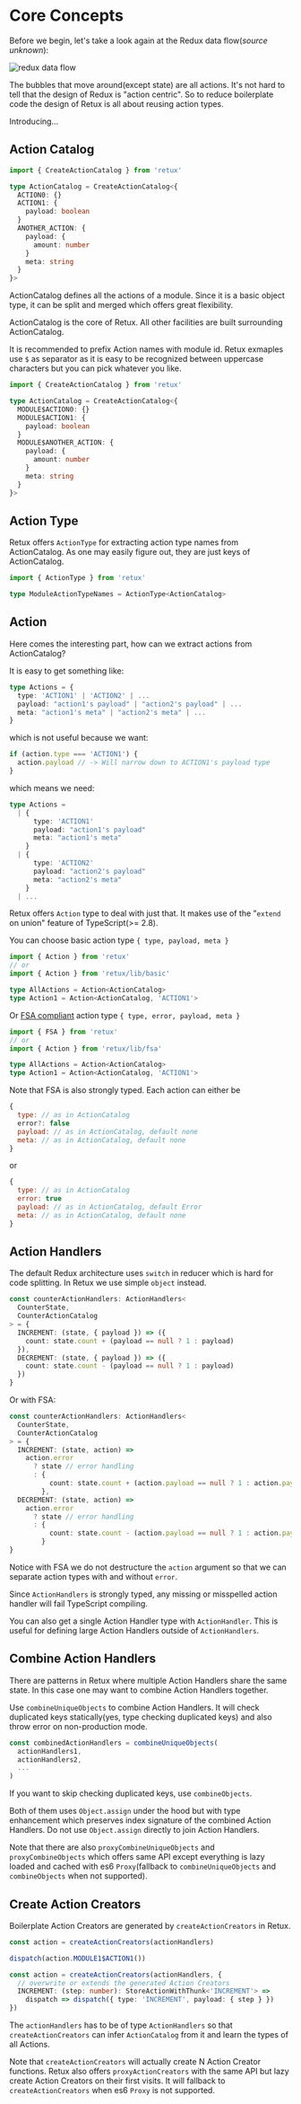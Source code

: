 # Core Concepts

Before we begin, let's take a look again at the Redux data flow(*source unknown*):

![redux data flow](../assets/redux-data-flow.gif)

The bubbles that move around(except state) are all actions. It's not hard to tell that the design of Redux is "action centric". So to reduce boilerplate code the design of Retux is all about reusing action types.

Introducing...

## Action Catalog

```typescript
import { CreateActionCatalog } from 'retux'

type ActionCatalog = CreateActionCatalog<{
  ACTION0: {}
  ACTION1: {
    payload: boolean
  }
  ANOTHER_ACTION: {
    payload: {
      amount: number
    }
    meta: string
  }
}>
```

ActionCatalog defines all the actions of a module. Since it is a basic object type, it can be split and merged which offers great flexibility.

ActionCatalog is the core of Retux. All other facilities are built surrounding ActionCatalog.

It is recommended to prefix Action names with module id. Retux exmaples use `$` as separator as it is easy to be recognized between uppercase characters but you can pick whatever you like.

```typescript
import { CreateActionCatalog } from 'retux'

type ActionCatalog = CreateActionCatalog<{
  MODULE$ACTION0: {}
  MODULE$ACTION1: {
    payload: boolean
  }
  MODULE$ANOTHER_ACTION: {
    payload: {
      amount: number
    }
    meta: string
  }
}>
```

## Action Type

Retux offers `ActionType` for extracting action type names from ActionCatalog. As one may easily figure out, they are just keys of ActionCatalog.

```typescript
import { ActionType } from 'retux'

type ModuleActionTypeNames = ActionType<ActionCatalog>
```

## Action

Here comes the interesting part, how can we extract actions from ActionCatalog?

It is easy to get something like:

```typescript
type Actions = {
  type: 'ACTION1' | 'ACTION2' | ...
  payload: "action1's payload" | "action2's payload" | ...
  meta: "action1's meta" | "action2's meta" | ...
}
```

which is not useful because we want:

```typescript
if (action.type === 'ACTION1') {
  action.payload // -> Will narrow down to ACTION1's payload type
}
```

which means we need:

```typescript
type Actions =
  | {
      type: 'ACTION1'
      payload: "action1's payload"
      meta: "action1's meta"
    }
  | {
      type: 'ACTION2'
      payload: "action2's payload"
      meta: "action2's meta"
    }
  | ...
```

Retux offers `Action` type to deal with just that. It makes use of the "`extend` on union" feature of TypeScript(>= 2.8).

You can choose basic action type `{ type, payload, meta }`

```typescript
import { Action } from 'retux'
// or
import { Action } from 'retux/lib/basic'

type AllActions = Action<ActionCatalog>
type Action1 = Action<ActionCatalog, 'ACTION1'>
```

Or [FSA compliant](https://github.com/redux-utilities/flux-standard-action) action type `{ type, error, payload, meta }`

```typescript
import { FSA } from 'retux'
// or
import { Action } from 'retux/lib/fsa'

type AllActions = Action<ActionCatalog>
type Action1 = Action<ActionCatalog, 'ACTION1'>
```

Note that FSA is also strongly typed. Each action can either be

```javascript
{
  type: // as in ActionCatalog
  error?: false
  payload: // as in ActionCatalog, default none
  meta: // as in ActionCatalog, default none
}
```

or

```javascript
{
  type: // as in ActionCatalog
  error: true
  payload: // as in ActionCatalog, default Error
  meta: // as in ActionCatalog, default none
}
```

## Action Handlers

The default Redux architecture uses `switch` in reducer which is hard for code splitting. In Retux we use simple `object` instead.

```typescript
const counterActionHandlers: ActionHandlers<
  CounterState,
  CounterActionCatalog
> = {
  INCREMENT: (state, { payload }) => ({
    count: state.count + (payload == null ? 1 : payload)
  }),
  DECREMENT: (state, { payload }) => ({
    count: state.count - (payload == null ? 1 : payload)
  })
}
```

Or with FSA:

```typescript
const counterActionHandlers: ActionHandlers<
  CounterState,
  CounterActionCatalog
> = {
  INCREMENT: (state, action) =>
    action.error
      ? state // error handling
      : {
          count: state.count + (action.payload == null ? 1 : action.payload)
        },
  DECREMENT: (state, action) =>
    action.error
      ? state // error handling
      : {
          count: state.count - (action.payload == null ? 1 : action.payload)
        }
}
```

Notice with FSA we do not destructure the `action` argument so that we can separate action types with and without `error`.

Since `ActionHandlers` is strongly typed, any missing or misspelled action handler will fail TypeScript compiling.

You can also get a single Action Handler type with `ActionHandler`. This is useful for defining large Action Handlers outside of `ActionHandlers`.

## Combine Action Handlers

There are patterns in Retux where multiple Action Handlers share the same state. In this case one may want to combine Action Handlers together.

Use `combineUniqueObjects` to combine Action Handlers. It will check duplicated keys statically(yes, type checking duplicated keys) and also throw error on non-production mode.

```typescript
const combinedActionHandlers = combineUniqueObjects(
  actionHandlers1,
  actionHandlers2,
  ...
)
```

If you want to skip checking duplicated keys, use `combineObjects`.

Both of them uses `Object.assign` under the hood but with type enhancement which preserves index signature of the combined Action Handlers. Do not use `Object.assign` directly to join Action Handlers.

Note that there are also `proxyCombineUniqueObjects` and `proxyCombineObjects` which offers same API except everything is lazy loaded and cached with es6 `Proxy`(fallback to `combineUniqueObjects` and `combineObjects` when not supported).

## Create Action Creators

Boilerplate Action Creators are generated by `createActionCreators` in Retux.

```typescript
const action = createActionCreators(actionHandlers)

dispatch(action.MODULE1$ACTION1())

const action = createActionCreators(actionHandlers, {
  // overwrite or extends the generated Action Creators
  INCREMENT: (step: number): StoreActionWithThunk<'INCREMENT'> =>
    dispatch => dispatch({ type: 'INCREMENT', payload: { step } })
})
```

The `actionHandlers` has to be of type `ActionHandlers` so that `createActionCreators` can infer `ActionCatalog` from it and learn the types of all Actions.

Note that `createActionCreators` will actually create N Action Creator functions. Retux also offers `proxyActionCreators` with the same API but lazy create Action Creators on their first visits. It will fallback to `createActionCreators` when es6 `Proxy` is not supported.
